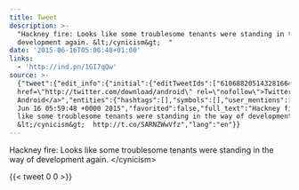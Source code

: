 ```yaml
---
title: Tweet
description: >-
  "Hackney fire: Looks like some troublesome tenants were standing in the way of
  development again. &lt;/cynicism&gt;  "
date: '2015-06-16T05:06:48+01:00'
links:
  - 'http://ind.pn/1GI7qQw'
source: >-
  {"tweet":{"edit_info":{"initial":{"editTweetIds":["610688205143281664"],"editableUntil":"2015-06-16T06:59:48.801Z","editsRemaining":"5","isEditEligible":true}},"retweeted":false,"source":"<a
  href=\"http://twitter.com/download/android\" rel=\"nofollow\">Twitter for
  Android</a>","entities":{"hashtags":[],"symbols":[],"user_mentions":[],"urls":[{"url":"http://t.co/SARNZWwVfz","expanded_url":"http://ind.pn/1GI7qQw","display_url":"ind.pn/1GI7qQw","indices":["116","138"]}]},"display_text_range":["0","138"],"favorite_count":"0","id_str":"610688205143281664","truncated":false,"retweet_count":"0","id":"610688205143281664","possibly_sensitive":false,"created_at":"Tue
  Jun 16 05:59:48 +0000 2015","favorited":false,"full_text":"Hackney fire: Looks
  like some troublesome tenants were standing in the way of development again.
  &lt;/cynicism&gt;  http://t.co/SARNZWwVfz","lang":"en"}}
---
```

Hackney fire: Looks like some troublesome tenants were standing in the way of development again. &lt;/cynicism&gt;  
    
{{< tweet 0 0 >}}
    
